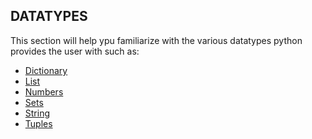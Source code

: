 ## DATATYPES  
This section will help ypu familiarize with the various datatypes python provides the user with such as:
<ul>  
<li><a href="https://github.com/ACM-VIT/PyFlask_2k18/blob/master/datatypes/dict.md">Dictionary</a></li>  
<li><a href="https://github.com/ACM-VIT/PyFlask_2k18/blob/master/datatypes/list.md">List</a></li>  
<li><a href="https://github.com/ACM-VIT/PyFlask_2k18/blob/master/datatypes/numbers.md">Numbers</a></li>  
<li><a href="https://github.com/ACM-VIT/PyFlask_2k18/blob/master/datatypes/sets.md">Sets</a></li>  
<li><a href="https://github.com/ACM-VIT/PyFlask_2k18/blob/master/datatypes/string.md">String</a></li>  
<li><a href="https://github.com/ACM-VIT/PyFlask_2k18/blob/master/datatypes/tuples.md">Tuples</a></li>
</ul>  
